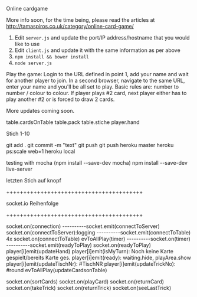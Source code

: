Online cardgame

More info soon, for the time being, please read the articles at <a href="http://tamaspiros.co.uk/category/online-card-game/">http://tamaspiros.co.uk/category/online-card-game/</a>

1. Edit <code>server.js</code> and update the port/IP address/hostname that you would like to use
2. Edit <code>client.js</code> and update it with the same information as per above
3. <code>npm install && bower install</code>
4. <code>node server.js</code>

Play the game:
Login to the URL defined in point 1, add your name and wait for another player to join. In a second browser, navigate to the same URL, enter your name and you'll be all set to play. Basic rules are: number to number / colour to colour. If player plays #2 card, next player either has to play another #2 or is forced to draw 2 cards.

More updates coming soon.

table.cardsOnTable
table.pack
table.stiche
player.hand

Stich 1-10

git add .
git commit -m "text"
git push
git push heroku master
heroku ps:scale web=1
heroku local

testing with mocha (npm install --save-dev mocha)
npm install --save-dev live-server

letzten Stich auf knopf

++++++++++++++++++++++++++++++++++++++++

socket.io Reihenfolge

++++++++++++++++++++++++++++++++++++++++

socket.on(connection)
----------socket.emit(connectToServer)
socket.on(connectToServer):logging
----------socket.emit(connectToTable) 4x
socket.on(connectToTable)
evToAllPlay(timer)
----------socket.on(timer)
----------socket.emit(readyToPlay)
socket.on(readyToPlay)
player[i]emit(updateHand)
player[i]emit(isMyTurn): Noch keine Karte gespielt/bereits Karte ges.
player[i]emit(ready): waiting.hide, playArea.show
player[i]emit(updateTischNr): #TischNR
player[i]emit(updateTrickNo): #round
evToAllPlay(updateCardsonTable)

socket.on(sortCards)
socket.on(playCard)
socket.on(returnCard)
socket.on(takeTrick)
socket.on(returnTrick)
socket.on(seeLastTrick)
